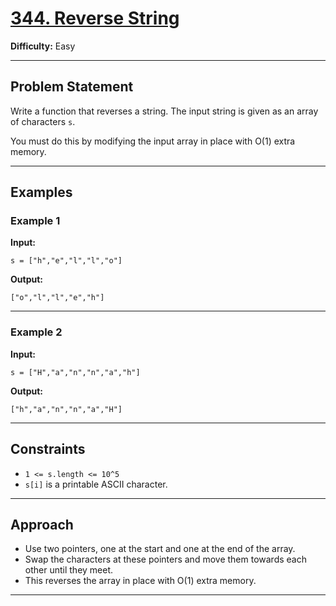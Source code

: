 # [344. Reverse String](https://leetcode.com/problems/reverse-string/)

**Difficulty:** Easy

---

## Problem Statement

Write a function that reverses a string. The input string is given as an array of characters `s`.

You must do this by modifying the input array in place with O(1) extra memory.

---

## Examples

### Example 1

**Input:**
```
s = ["h","e","l","l","o"]
```
**Output:**
```
["o","l","l","e","h"]
```

---

### Example 2

**Input:**
```
s = ["H","a","n","n","a","h"]
```
**Output:**
```
["h","a","n","n","a","H"]
```

---

## Constraints

- `1 <= s.length <= 10^5`
- `s[i]` is a printable ASCII character.

---

## Approach

- Use two pointers, one at the start and one at the end of the array.
- Swap the characters at these pointers and move them towards each other until they meet.
- This reverses the array in place with O(1) extra memory.

---

